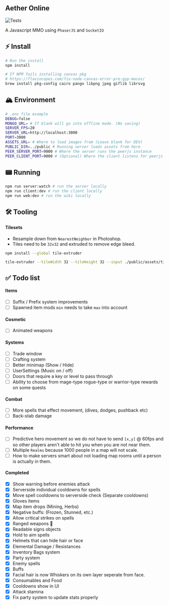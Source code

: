 ## Aether Online

![Tests](https://github.com/vesperlabs/aether/actions/workflows/tests.js.yml/badge.svg)

A Javascript MMO using `PhaserJS` and `SocketIO`

## ⚡️ Install

```bash
# Run the install
npm install
```

```bash
# If NPM fails installing canvas pkg
# https://flaviocopes.com/fix-node-canvas-error-pre-gyp-macos/
brew install pkg-config cairo pango libpng jpeg giflib librsvg
```

## 🏔️ Environment

```bash
# .env file example
DEBUG=false
MONGO_URL= # If blank will go into offline mode. (No saving)
SERVER_FPS=20
SERVER_URL=http://localhost:3000
PORT=3000
ASSETS_URL= # Where to load images from (Leave blank for DEV)
PUBLIC_DIR=../public # Running server loads assets from here
PEER_SERVER_PORT=9000 # Where the server runs the peerjs instance
PEER_CLIENT_PORT=9000 # (Optional) Where the client listens for peerjs
```

## 📟 Running

```bash
npm run server:watch # run the server locally
npm run client:dev # run the client locally
npm run web:dev # run the wiki locally
```

## 🛠️ Tooling

#### Tilesets

- Resample down from `NearestNeighbor` in Photoshop.
- Tiles need to be `32x32` and extruded to remove edge bleed.

```bash
npm install --global tile-extruder
```

```bash
tile-extruder --tileWidth 32 --tileHeight 32 --input ./public/assets/tilesets/clean/grassland.png --output ./public/assets/tilesets/grassland.png
```

## ✅ Todo list

#### Items

- [ ] Suffix / Prefix system improvements
- [ ] Spawned item mods `min` needs to take `max` into account

#### Cosmetic

- [ ] Animated weapons

#### Systems

- [ ] Trade window
- [ ] Crafting system
- [ ] Better minimap (Show / Hide)
- [ ] UserSettings (Music on / off)
- [ ] Doors that require a key or level to pass through
- [ ] Ability to choose from mage-type rogue-type or warrior-type rewards on some quests

#### Combat

- [ ] More spells that effect movement, (dives, dodges, pushback etc)
- [ ] Back-stab damage

#### Performance

- [ ] Predictive hero movement so we do not have to send `[x,y]` @ 60fps and so other players aren't able to hit you when you are not near them.
- [ ] Multiple `Realms` because 1000 people in a map will not scale.
- [ ] How to make servers smart about not loading map rooms until a person is actually in them.

#### Completed

- [x] Show warning before enemies attack
- [x] Serverside individual cooldowns for spells
- [x] Move spell cooldowns to serverside check (Separate cooldowns)
- [x] Gloves items
- [x] Map item drops (Mining, Herbs)
- [x] Negative buffs: (Frozen, Stunned, etc.)
- [x] Allow critical strikes on spells
- [x] Ranged weapons 🏹
- [x] Readable signs objects
- [x] Hold to aim spells
- [x] Helmets that can hide hair or face
- [x] Elemental Damage / Resistances
- [x] Inventory Bags system
- [x] Party system
- [x] Enemy spells
- [x] Buffs
- [x] Facial hair is now Whiskers on its own layer seperate from face.
- [x] Consumables and Food
- [x] Cooldowns show in UI
- [x] Attack stamina
- [x] Fix party system to update stats properly
